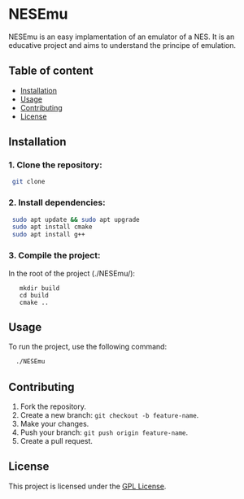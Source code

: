 # NESEmu

NESEmu is an easy implamentation of an emulator of a NES. It is an educative project and aims to understand the principe of emulation.

## Table of content
- [Installation](#installation)
- [Usage](#usage)
- [Contributing](#contributing)
- [License](#license)

## Installation
### 1. Clone the repository:
```bash
 git clone 
```

### 2. Install dependencies:
```bash
 sudo apt update && sudo apt upgrade
 sudo apt install cmake
 sudo apt install g++
 ```

### 3. Compile the project:
In the root of the project (./NESEmu/):
 ```
    mkdir build
    cd build
    cmake ..
 ```

## Usage
To run the project, use the following command:
```bash
  ./NESEmu
```

## Contributing
1. Fork the repository.
2. Create a new branch: `git checkout -b feature-name`.
3. Make your changes.
4. Push your branch: `git push origin feature-name`.
5. Create a pull request.

## License
This project is licensed under the [GPL License](LICENSE).
